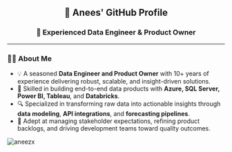 <h2 align="center">👋 Anees' GitHub Profile</h2>
<h3 align="center">🚀 Experienced Data Engineer & Product Owner</h3>

---

### 🧑‍💼 About Me

- 💡 A seasoned **Data Engineer and Product Owner** with 10+ years of experience delivering robust, scalable, and insight-driven solutions.
- 🧠 Skilled in building end-to-end data products with **Azure, SQL Server, Power BI, Tableau**, and **Databricks**.
- 🔍 Specialized in transforming raw data into actionable insights through **data modeling**, **API integrations**, and **forecasting pipelines**.
- 🤝 Adept at managing stakeholder expectations, refining product backlogs, and driving development teams toward quality outcomes.

<p align="left">
  <img src="https://komarev.com/ghpvc/?username=aneezx&label=Profile%20views&color=0e75b6&style=flat" alt="aneezx" />
</p>
